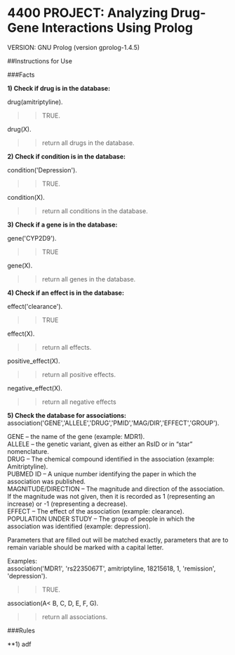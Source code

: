 # 4400 PROJECT: Analyzing Drug-Gene Interactions Using Prolog

VERSION: GNU Prolog (version gprolog-1.4.5)

##Instructions for Use

###Facts

**1) Check if drug is in the database:**

drug(amitriptyline).
>>TRUE.

drug(X).
>>return all drugs in the database.

**2) Check if condition is in the database:**

condition('Depression').
>>TRUE.

condition(X).
>>return all conditions in the database.

**3) Check if a gene is in the database:**

gene('CYP2D9').
>>TRUE

gene(X).
>>return all genes in the database.

**4) Check if an effect is in the database:**

effect('clearance').
>>TRUE

effect(X).
>>return all effects.

positive_effect(X).
>>return all positive effects.

negative_effect(X).
>>return all negative effects


**5) Check the database for associations:**
association('GENE','ALLELE','DRUG','PMID','MAG/DIR','EFFECT','GROUP').

GENE – the name of the gene (example: MDR1).<br />
ALLELE – the genetic variant, given as either an RsID or in “star” nomenclature.<br />
DRUG – The chemical compound identified in the association (example: Amitriptyline).<br />
PUBMED ID – A unique number identifying the paper in which the association was published.<br />
MAGNITUDE/DIRECTION – The magnitude and direction of the association. If the magnitude was not given, then it is recorded as 1 (representing an increase) or -1 (representing a decrease).<br />
EFFECT – The effect of the association (example: clearance).<br />
POPULATION UNDER STUDY – The group of people in which the association was identified (example: depression).<br />

Parameters that are filled out will be matched exactly, parameters that are to remain variable should be marked with a capital letter.

Examples:<br />
association('MDR1', 'rs2235067T', amitriptyline, 18215618, 1, 'remission', 'depression').
>>TRUE.

association(A< B, C, D, E, F, G).
>>return all associations.

###Rules

**1) adf

